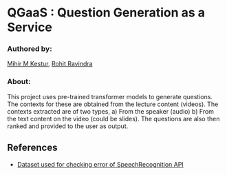 # QGaaS : Question Generation as a Service

### Authored by:
[Mihir M Kestur](https://github.com/mihirkestur), [Rohit Ravindra](https://github.com/sir-rohitravindra)

### About:
This project uses pre-trained transformer models to generate questions. The contexts for these are obtained from the lecture content (videos). The contexts extracted are of two types, a) From the speaker (audio) b) From the text content on the video (could be slides). The questions are also then ranked and provided to the user as output.

## References
* [Dataset used for checking error of SpeechRecognition API](https://github.com/AI4Bharat/NPTEL2020-Indian-English-Speech-Dataset)